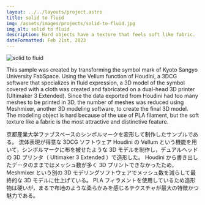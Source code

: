 ```yaml
---
layout: ../../layouts/project.astro
title: solid to fluid
img: /assets/images/projects/solid-to-fluid.jpg
img_alt: solid to fluid
description: Hard objects have a texture that feels soft like fabric.
dateFormatted: Feb 21st, 2023
---
```


![solid to fluid](/assets/images/projects/solid-to-fluid.jpg)

This sample was created by transforming the symbol mark of Kyoto Sangyo University FabSpace.
Using the Vellum function of Houdini, a 3DCG software that specializes in fluid expression, a 3D model of the symbol covered with a cloth was created and fabricated on a dual-head 3D printer (Ultimaker 3 Extended).
Since the data exported from Houdini had too many meshes to be printed in 3D, the number of meshes was reduced using Meshmixer, another 3D modeling software, to create the final 3D model.
The modeling object is hard because of the use of PLA filament, but the soft texture like a fabric is the most attractive and distinctive feature.

京都産業大学ファブスペースのシンボルマークを変形して制作したサンプルである。
流体表現が得意な 3DCG ソフトウェア Houdini の Vellum という機能を用いて，シンボルマークに布を被せたような 3D モデルを制作し，デュアルヘッドの 3D プリンタ（ Ultimaker 3 Extended ）で造形した。
Houdini から書き出したデータのままではメッシュ数が多く 3D プリントできなかったため，Meshmixer という別の 3D モデリングソフトウェアでメッシュ数を減らして最終的な 3D モデルに仕上げている。
PLA フィラメントを使用しているため造形物は硬いが，まるで布地のような柔らかみを感じるテクスチャが最大の特徴かつ魅力である。
